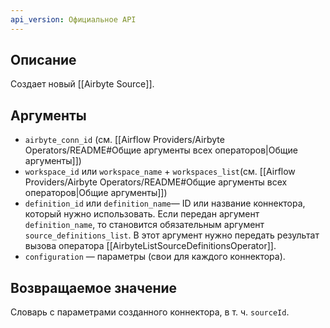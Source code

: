 ```yaml
---
api_version: Официальное API
---
```

## Описание
Создает новый [[Airbyte Source]].
## Аргументы
- `airbyte_conn_id` (см. [[Airflow Providers/Airbyte Operators/README#Общие аргументы всех операторов|Общие аргументы]])
- `workspace_id` или `workspace_name` + `workspaces_list`(см. [[Airflow Providers/Airbyte Operators/README#Общие аргументы всех операторов|Общие аргументы]])
- `definition_id` или `definition_name`— ID или название коннектора, который нужно использовать. Если передан аргумент `definition_name`, то  становится обязательным аргумент `source_definitions_list`. В этот аргумент нужно передать результат вызова оператора [[AirbyteListSourceDefinitionsOperator]].
- `configuration` — параметры (свои для каждого коннектора).
## Возвращаемое значение
Словарь с параметрами созданного коннектора, в т. ч. `sourceId`.